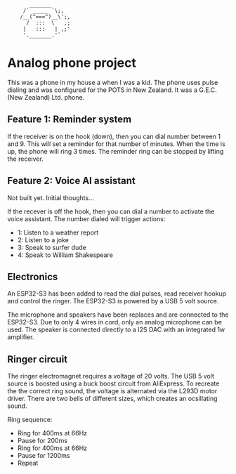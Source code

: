 ```
       _______
     /` _____ `\;,
    /__(^===^)__\';,
      /  :::  \   ,;
     |   :::   | ,;'
     '._______.'`

```
# Analog phone project

This was a phone in my house a when I was a kid. The phone uses pulse dialing and was configured for the POTS in New Zealand. It was a G.E.C. (New Zealand) Ltd. phone.

## Feature 1: Reminder system

If the receiver is on the hook (down), then you can dial number between 1 and 9. This will set a reminder for that number of minutes. When the time is up, the phone will ring 3 times.  The reminder ring can be stopped by lifting the receiver.

## Feature 2: Voice AI assistant

Not built yet. Initial thoughts...

If the recever is off the hook, then you can dial a number to activate the voice assistant. The number dialed will trigger actions:
- 1: Listen to a weather report
- 2: Listen to a joke
- 3: Speak to surfer dude
- 4: Speak to William Shakespeare

## Electronics

An ESP32-S3 has been added to read the dial pulses, read receiver hookup and control the ringer. The ESP32-S3 is powered by a USB 5 volt source. 

The microphone and speakers have been replaces and are connected to the ESP32-S3. Due to only 4 wires in cord, only an analog microphone can be used. The speaker is connected directly to a I2S DAC with an integrated 1w amplifier.

## Ringer circuit

The ringer electromagnet requires a voltage of 20 volts. The USB 5 volt source is boosted using a buck boost circuit from AliExpress. To recreate the the correct ring sound, the voltage is alternated via the L293D motor driver. There are two bells of different sizes, which creates an ocsillating sound.

Ring sequence:
- Ring for 400ms at 66Hz
- Pause for 200ms
- Ring for 400ms at 66Hz
- Pause for 1200ms
- Repeat